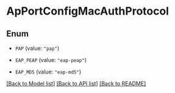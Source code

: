 # ApPortConfigMacAuthProtocol

## Enum


* `PAP` (value: `"pap"`)

* `EAP_PEAP` (value: `"eap-peap"`)

* `EAP_MD5` (value: `"eap-md5"`)


[[Back to Model list]](../README.md#documentation-for-models) [[Back to API list]](../README.md#documentation-for-api-endpoints) [[Back to README]](../README.md)


